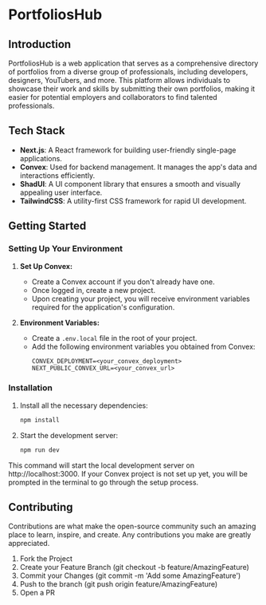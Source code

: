 # PortfoliosHub

## Introduction

PortfoliosHub is a web application that serves as a comprehensive directory of portfolios from a diverse group of professionals, including developers, designers, YouTubers, and more. This platform allows individuals to showcase their work and skills by submitting their own portfolios, making it easier for potential employers and collaborators to find talented professionals.

## Tech Stack

- **Next.js**: A React framework for building user-friendly single-page applications.
- **Convex**: Used for backend management. It manages the app's data and interactions efficiently.
- **ShadUI**: A UI component library that ensures a smooth and visually appealing user interface.
- **TailwindCSS**: A utility-first CSS framework for rapid UI development.

## Getting Started

### Setting Up Your Environment

1. **Set Up Convex:**
   - Create a Convex account if you don't already have one.
   - Once logged in, create a new project.
   - Upon creating your project, you will receive environment variables required for the application's configuration.

2. **Environment Variables:**
   - Create a `.env.local` file in the root of your project.
   - Add the following environment variables you obtained from Convex:
     ```
     CONVEX_DEPLOYMENT=<your_convex_deployment>
     NEXT_PUBLIC_CONVEX_URL=<your_convex_url>
     ```

### Installation

1. Install all the necessary dependencies:
   ```bash
   npm install
   ```
2. Start the development server:
   ```bash
   npm run dev
   ```
This command will start the local development server on http://localhost:3000. If your Convex project is not set up yet, you will be prompted in the terminal to go through the setup process.

## Contributing

Contributions are what make the open-source community such an amazing place to learn, inspire, and create. Any contributions you make are greatly appreciated.

1. Fork the Project
2. Create your Feature Branch (git checkout -b feature/AmazingFeature)
3. Commit your Changes (git commit -m 'Add some AmazingFeature')
4. Push to the branch (git push origin feature/AmazingFeature)
5. Open a PR
